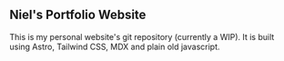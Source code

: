 ## Niel's Portfolio Website

This is my personal website's git repository (currently a WIP). It is built using Astro, Tailwind CSS, MDX and plain old javascript.
